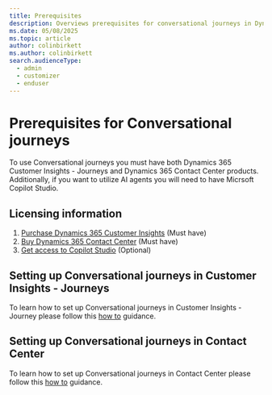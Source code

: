```yaml
---
title: Prerequisites
description: Overviews prerequisites for conversational journeys in Dynamics 365 Customer Insights - Journeys.
ms.date: 05/08/2025
ms.topic: article
author: colinbirkett
ms.author: colinbirkett
search.audienceType: 
  - admin
  - customizer
  - enduser
---
```


# Prerequisites for Conversational journeys

To use Conversational journeys you must have both Dynamics 365 Customer Insights - Journeys and Dynamics 365 Contact Center products. Additionally, if you want to utilize AI agents you will need to have Micrsoft Copilot Studio.

## Licensing information

1. [Purchase Dynamics 365 Customer Insights](/dynamics365/customer-insights/journeys/purchase) (Must have)
2. [Buy Dynamics 365 Contact Center](dynamics-365/products/contact-center/pricing/) (Must have)
3. [Get access to Copilot Studio](/microsoft-copilot-studio/requirements-licensing-subscriptions) (Optional)

## Setting up Conversational journeys in Customer Insights - Journeys

To learn how to set up Conversational journeys in Customer Insights - Journey please follow this [how to](proactive-engagement-how-to.md) guidance.

## Setting up Conversational journeys in Contact Center

To learn how to set up Conversational journeys in Contact Center please follow this [how to](we/need/a/link) guidance. 

